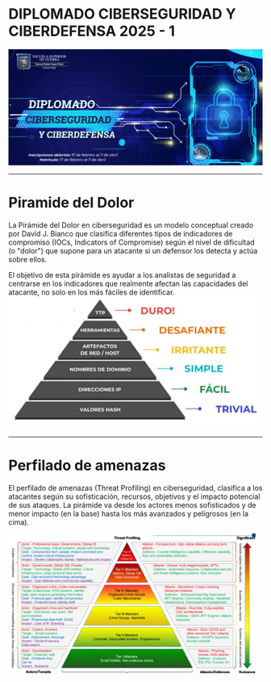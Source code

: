 # DIPLOMADO CIBERSEGURIDAD Y CIBERDEFENSA 2025 - 1

![PORTADA](IMAGES/portada.jpg)

---
# **Piramide del Dolor**

La Pirámide del Dolor en ciberseguridad es un modelo conceptual creado por David J. Bianco que clasifica diferentes tipos de indicadores de compromiso (IOCs, Indicators of Compromise) según el nivel de dificultad (o "dolor") que supone para un atacante si un defensor los detecta y actúa sobre ellos.

El objetivo de esta pirámide es ayudar a los analistas de seguridad a centrarse en los indicadores que realmente afectan las capacidades del atacante, no solo en los más fáciles de identificar.
![PORTADA](IMAGES/piramide.jpg)

---

# **Perfilado de amenazas**

El perfilado de amenazas (Threat Profiling) en ciberseguridad, clasifica a los atacantes según su sofisticación, recursos, objetivos y el impacto potencial de sus ataques. La pirámide va desde los actores menos sofisticados y de menor impacto (en la base) hasta los más avanzados y peligrosos (en la cima).

![PORTADA](IMAGES/perfil.jpg)
